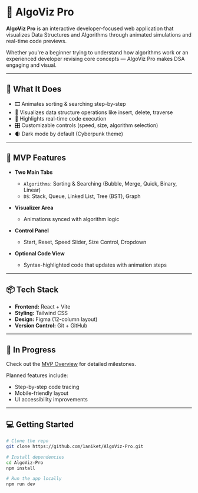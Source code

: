 # 🚀 AlgoViz Pro

**AlgoViz Pro** is an interactive developer-focused web application that visualizes Data Structures and Algorithms through animated simulations and real-time code previews.

Whether you're a beginner trying to understand how algorithms work or an experienced developer revising core concepts — AlgoViz Pro makes DSA engaging and visual.

---

## 🧠 What It Does

- 🎞️ Animates sorting & searching step-by-step
- 🧱 Visualizes data structure operations like insert, delete, traverse
- 🧩 Highlights real-time code execution
- 🎛️ Customizable controls (speed, size, algorithm selection)
- 🌒 Dark mode by default (Cyberpunk theme)

---

## 📁 MVP Features

- **Two Main Tabs**  
  - `Algorithms`: Sorting & Searching (Bubble, Merge, Quick, Binary, Linear)  
  - `DS`: Stack, Queue, Linked List, Tree (BST), Graph

- **Visualizer Area**  
  - Animations synced with algorithm logic

- **Control Panel**  
  - Start, Reset, Speed Slider, Size Control, Dropdown

- **Optional Code View**  
  - Syntax-highlighted code that updates with animation steps

---

## 📦 Tech Stack

- **Frontend:** React + Vite  
- **Styling:** Tailwind CSS  
- **Design:** Figma (12-column layout)  
- **Version Control:** Git + GitHub  

---

## 🧪 In Progress

Check out the [MVP Overview](./docs/mvp-overview.md) for detailed milestones.

Planned features include:
- Step-by-step code tracing
- Mobile-friendly layout
- UI accessibility improvements

---

## 💻 Getting Started

```bash
# Clone the repo
git clone https://github.com/1aniket/AlgoViz-Pro.git

# Install dependencies
cd AlgoViz-Pro
npm install

# Run the app locally
npm run dev
